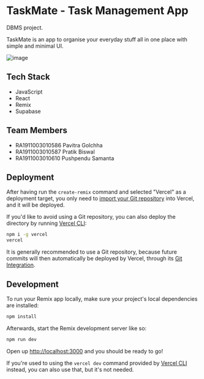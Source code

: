 # TaskMate - Task Management App

DBMS project.

TaskMate is an app to organise your everyday stuff all in one place with simple and minimal UI.

![image](https://user-images.githubusercontent.com/28837746/165362148-f9a7ec89-8537-4f8a-9c90-dc8d358d6e09.png)

## Tech Stack
- JavaScript
- React
- Remix
- Supabase

## Team Members

- RA1911003010586	Pavitra Golchha
- RA1911003010587	Pratik Biswal
- RA1911003010610	Pushpendu Samanta

## Deployment

After having run the `create-remix` command and selected "Vercel" as a deployment target, you only need to [import your Git repository](https://vercel.com/new) into Vercel, and it will be deployed.

If you'd like to avoid using a Git repository, you can also deploy the directory by running [Vercel CLI](https://vercel.com/cli):

```sh
npm i -g vercel
vercel
```

It is generally recommended to use a Git repository, because future commits will then automatically be deployed by Vercel, through its [Git Integration](https://vercel.com/docs/concepts/git).

## Development

To run your Remix app locally, make sure your project's local dependencies are installed:

```sh
npm install
```

Afterwards, start the Remix development server like so:

```sh
npm run dev
```

Open up [http://localhost:3000](http://localhost:3000) and you should be ready to go!

If you're used to using the `vercel dev` command provided by [Vercel CLI](https://vercel.com/cli) instead, you can also use that, but it's not needed.
